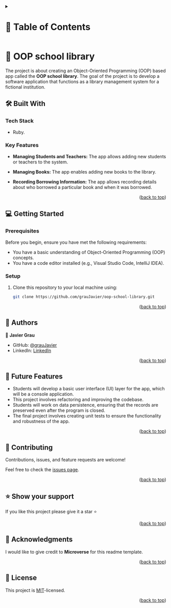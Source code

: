 <a id="readme-top"></a>

<!-- TABLE OF CONTENTS -->

<details>
  <summary><h1>📗 Table of Contents</h1></summary>
  <ul>
    <li><a href="#about-project">📖 About the Project</a>
      <ul>
        <li><a href="#built-with">🛠 Built With</a></li>
        <li><a href="#tech-stack">Tech Stack</a></li>
        <li><a href="#key-features">Key Features</a></li>
      </ul>
    </li>
    <li><a href="#getting-started">💻 Getting Started</a>
      <ul>
        <li><a href="#setup">Setup</a></li>
        <li><a href="#prerequisites">Prerequisites</a></li>
        <li><a href="#install">Install</a></li>
        <li><a href="#usage">Usage</a></li>
        <li><a href="#run-tests">Run tests</a></li>
        <li><a href="#deployment">Deployment</a></li>
      </ul>
    </li>
    <li><a href="#authors">👥 Authors</a></li>
    <li><a href="#future-features">🔭 Future Features</a></li>
    <li><a href="#contributing">🤝 Contributing</a></li>
    <li><a href="#support">⭐️ Show your support</a></li>
    <li><a href="#acknowledgements">🙏 Acknowledgements</a></li>
    <li><a href="#license">📝 License</a></li>
  </ul>
</details>

<!-- PROJECT DESCRIPTION -->

# 📖 OOP school library <a id="about-project"></a>

The project is about creating an Object-Oriented Programming (OOP) based app called the **OOP school library**. The goal of the project is to develop a software application that functions as a library management system for a fictional institution. 

## 🛠 Built With <a id="built-with"></a>

### Tech Stack

- Ruby.

<!-- Features -->

### Key Features

- **Managing Students and Teachers:** The app allows adding new students or teachers to the system.

- **Managing Books:** The app enables adding new books to the library.

- **Recording Borrowing Information:** The app allows recording details about who borrowed a particular book and when it was borrowed.

<p align="right">(<a href="#readme-top">back to top</a>)</p>

<!-- GETTING STARTED -->

## 💻 Getting Started <a id="getting-started"></a>

### Prerequisites

Before you begin, ensure you have met the following requirements:
- You have a basic understanding of Object-Oriented Programming (OOP) concepts.
- You have a code editor installed (e.g., Visual Studio Code, IntelliJ IDEA).

### Setup

1. Clone this repository to your local machine using:
   ```sh
   git clone https://github.com/grauJavier/oop-school-library.git
   ```


<p align="right">(<a href="#readme-top">back to top</a>)</p>

<!-- AUTHORS -->

## 👥 Authors <a id="authors"></a>

👤 **Javier Grau**
- GitHub: [@grauJavier](https://github.com/Luffytaro22)
- LinkedIn: [LinkedIn](https://www.linkedin.com/in/javiergrau)

<p align="right">(<a href="#readme-top">back to top</a>)</p>

<!-- FUTURE FEATURES -->

## 🔭 Future Features <a id="future-features"></a>

- Students will develop a basic user interface (UI) layer for the app, which will be a console application.
- This project involves refactoring and improving the codebase.
- Students will work on data persistence, ensuring that the records are preserved even after the program is closed.
- The final project involves creating unit tests to ensure the functionality and robustness of the app.

<p align="right">(<a href="#readme-top">back to top</a>)</p>

<!-- CONTRIBUTING -->

## 🤝 Contributing <a id="contributing"></a>

Contributions, issues, and feature requests are welcome!

Feel free to check the [issues page](../issues/).

<p align="right">(<a href="#readme-top">back to top</a>)</p>

<!-- SUPPORT -->

## ⭐️ Show your support <a id="support"></a>

If you like this project please give it a star ⭐️

<p align="right">(<a href="#readme-top">back to top</a>)</p>

<!-- ACKNOWLEDGEMENTS -->

## 🙏 Acknowledgments <a id="acknowledgements"></a>

I would like to give credit to **Microverse** for this readme template.

<p align="right">(<a href="#readme-top">back to top</a>)</p>

<!-- LICENSE -->

## 📝 License <a id="license"></a>

This project is [MIT](./LICENSE)-licensed.

<p align="right">(<a href="#readme-top">back to top</a>)</p>
